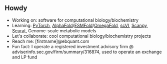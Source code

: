 <h2>Howdy</h2>
<ul>
<li>Working on: software for computational biology/biochemistry</li>
  <li>Learning: <a href="https://pytorch.org/tutorials/">PyTorch</a>, <a href="https://github.com/deepmind/alphafold">AlphaFold</a>/<a href="https://github.com/facebookresearch/esm">ESMFold</a>/<a href="https://github.com/HeliXonProtein/OmegaFold">OmegaFold</a>, <a href="https://github.com/scverse/scvi-tools">scVI</a>, <a href="https://github.com/scverse/scanpy">Scanpy</a>, <a href="https://github.com/satijalab/seurat">Seurat</a>, Genome-scale metabolic models</a></li>
<li>Let's collaborate: cool computational biology/biochemistry projects</li>
<li>Reach me: [firstname]@ebquant.com</li>
<li>Fun fact: I operate a registered investment advisory firm @ adviserinfo.sec.gov/firm/summary/316874, used to operate an exchange and LP fund</li>
</ul>
